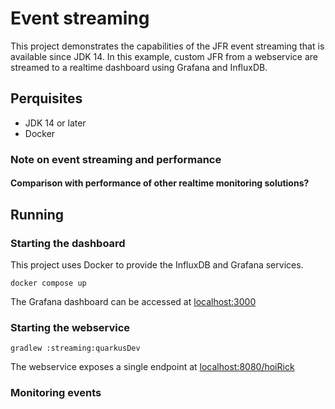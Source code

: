 # Event streaming
This project demonstrates the capabilities of the JFR event streaming that is available since JDK 14. In this example, custom JFR from a webservice are streamed to a realtime dashboard using Grafana and InfluxDB.

## Perquisites
- JDK 14 or later
- Docker
### Note on event streaming and performance

#### Comparison with performance of other realtime monitoring solutions?

## Running
### Starting the dashboard
This project uses Docker to provide the InfluxDB and Grafana services.

```shell
docker compose up
```

The Grafana dashboard can be accessed at [localhost:3000](localhost:3000)
### Starting the webservice
````shell
gradlew :streaming:quarkusDev
````
The webservice exposes a single endpoint at [localhost:8080/hoiRick](localhost:8080/hoiRick)
### Monitoring events


